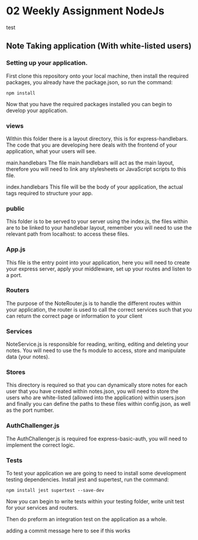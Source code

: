 # 02 Weekly Assignment NodeJs
test
## Note Taking application (With white-listed users)

### Setting up your application.

First clone this repository onto your local machine, then install the required packages, you already have the package.json, so run the command:

```
npm install
```

Now that you have the required packages installed you can begin to develop your application.

### views

Within this folder there is a layout directory, this is for express-handlebars. The code that you are developing here deals with the frontend of your application, what your users will see.

main.handlebars
The file main.handlebars will act as the main layout, therefore you will need to link any stylesheets or JavaScript scripts to this file.

index.handlebars
This file will be the body of your application, the actual tags required to structure your app.

### public

This folder is to be served to your server using the index.js, the files within are to be linked to your handlebar layout, remember you will need to use the relevant path from localhost:<port-number> to access these files.

### App.js

This file is the entry point into your application, here you will need to create your express server, apply your middleware, set up your routes and listen to a port.

### Routers

The purpose of the NoteRouter.js is to handle the different routes within your application, the router is used to call the correct services such that you can return the correct page or information to your client

### Services

NoteService.js is responsible for reading, writing, editing and deleting your notes. You will need to use the fs module to access, store and manipulate data (your notes).

### Stores

This directory is required so that you can dynamically store notes for each user that you have created within notes.json, you will need to store the users who are white-listed (allowed into the application) within users.json and finally you can define the paths to these files within config.json, as well as the port number.

### AuthChallenger.js

The AuthChallenger.js is required foe express-basic-auth, you will need to implement the correct logic.

### Tests

To test your application we are going to need to install some development testing dependencies. Install jest and supertest, run the command:

```
npm install jest supertest --save-dev
```

Now you can begin to write tests within your testing folder, write unit test for your services and routers.

Then do preform an integration test on the application as a whole.

adding a commit message here to see if this works 
